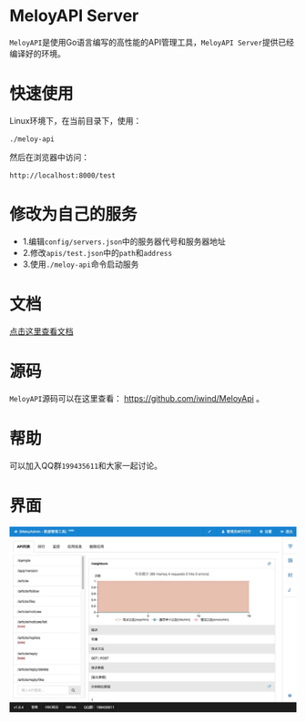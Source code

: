 # MeloyAPI Server
`MeloyAPI`是使用Go语言编写的高性能的API管理工具，`MeloyAPI Server`提供已经编译好的环境。

# 快速使用
Linux环境下，在当前目录下，使用：
~~~shell
./meloy-api
~~~

然后在浏览器中访问：
~~~
http://localhost:8000/test
~~~

# 修改为自己的服务
* 1.编辑`config/servers.json`中的服务器代号和服务器地址
* 2.修改`apis/test.json`中的`path`和`address`
* 3.使用`./meloy-api`命令启动服务

# 文档
[点击这里查看文档](https://github.com/iwind/MeloyApi/blob/master/docs/SUMMARY.md)

# 源码
`MeloyAPI`源码可以在这里查看： https://github.com/iwind/MeloyApi 。

# 帮助
可以加入QQ群`199435611`和大家一起讨论。

# 界面

![界面](docs/ui.jpg)
